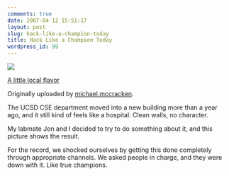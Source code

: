 ```yaml
---
comments: true
date: 2007-04-12 15:51:17
layout: post
slug: hack-like-a-champion-today
title: Hack Like a Champion Today
wordpress_id: 99
---
```



 [![](http://farm1.static.flickr.com/185/456978937_2caae5cd2c_m.jpg)](http://www.flickr.com/photos/michaelmccracken/456978937/)
   

 
  [A little local flavor](http://www.flickr.com/photos/michaelmccracken/456978937/)
    

  Originally uploaded by [michael.mccracken](http://www.flickr.com/people/michaelmccracken/).
 



The UCSD CSE department moved into a new building more than a year ago, and it still kind of feels like a hospital. Clean walls, no character.  

  

My labmate Jon and I decided to try to do something about it, and this picture shows the result.  

  

For the record, we shocked ourselves by getting this done completely through appropriate channels. We asked people in charge, and they were down with it. Like true champions.
  

